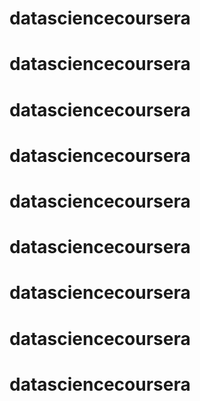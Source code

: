 # datasciencecoursera
# datasciencecoursera
# datasciencecoursera
# datasciencecoursera
# datasciencecoursera
# datasciencecoursera
# datasciencecoursera
# datasciencecoursera
# datasciencecoursera
